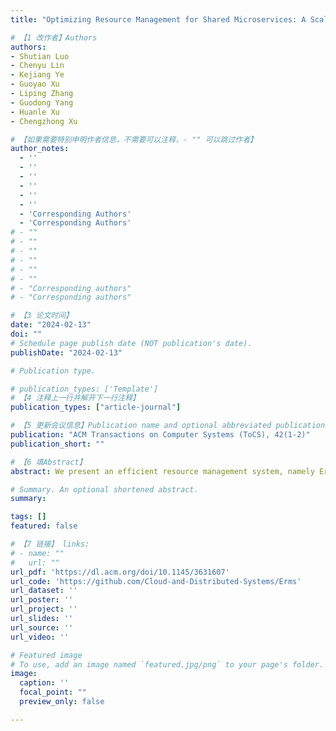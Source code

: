 ```yaml
---
title: "Optimizing Resource Management for Shared Microservices: A Scalable System Design"

# 【1 改作者】Authors
authors:
- Shutian Luo
- Chenyu Lin 
- Kejiang Ye
- Guoyao Xu
- Liping Zhang 
- Guodong Yang 
- Huanle Xu 
- Chengzhong Xu 

# 【如果需要特别申明作者信息，不需要可以注释，- "" 可以跳过作者】
author_notes:
  - ''
  - ''
  - ''
  - ''
  - ''
  - ''
  - 'Corresponding Authors'
  - 'Corresponding Authors'
# - ""
# - ""
# - ""
# - ""
# - ""
# - ""
# - "Corresponding authors"
# - "Corresponding authors"

# 【3 论文时间】
date: "2024-02-13"
doi: ""
# Schedule page publish date (NOT publication's date).
publishDate: "2024-02-13"

# Publication type.

# publication_types: ['Template']
# 【4 注释上一行并解开下一行注释】
publication_types: ["article-journal"]

# 【5 更新会议信息】Publication name and optional abbreviated publication name.
publication: "ACM Transactions on Computer Systems (ToCS), 42(1-2)"
publication_short: ""

# 【6 填Abstract】
abstract: We present an efficient resource management system, namely Erms, for guaranteeing SLAs with high probability in shared microservice environments. Erms profiles microservice latency as a piece-wise linear function of the workload, resource usage, and interference. Based on this profiling, Erms builds resource scaling models to optimally determine latency targets for microservices with complex dependencies. Erms also designs new scheduling policies at shared microservices to further enhance resource efficiency. Experiments across microservice benchmarks as well as trace-driven simulations demonstrate that Erms can reduce SLA violation probability by 5× and more importantly, lead to a reduction in resource usage by 1.6×, compared to state-of-the-art approaches.

# Summary. An optional shortened abstract.
summary: 

tags: []
featured: false

# 【7 链接】 links:
# - name: ""
#   url: ""
url_pdf: 'https://dl.acm.org/doi/10.1145/3631607'
url_code: 'https://github.com/Cloud-and-Distributed-Systems/Erms'
url_dataset: ''
url_poster: ''
url_project: ''
url_slides: ''
url_source: ''
url_video: ''

# Featured image
# To use, add an image named `featured.jpg/png` to your page's folder. 
image:
  caption: ''
  focal_point: ""
  preview_only: false

---
```




